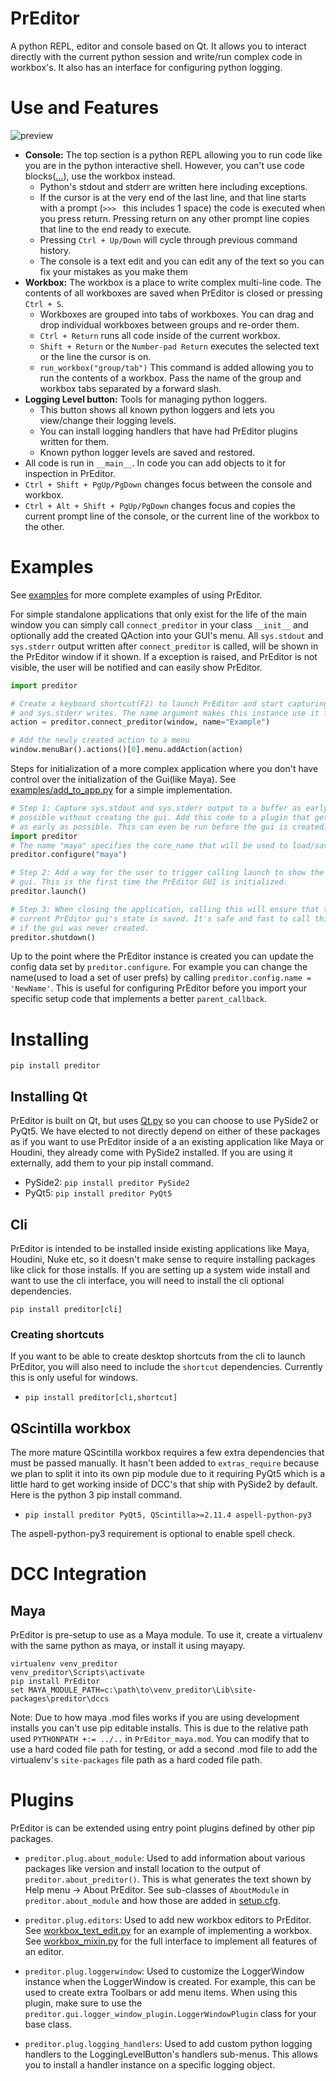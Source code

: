 # PrEditor

A python REPL, editor and console based on Qt. It allows you to interact
directly with the current python session and write/run complex code in workbox's.
It also has an interface for configuring python logging.

# Use and Features

![preview](https://github.com/blurstudio/PrEditor/assets/2424292/5425aa5f-0f9b-4b04-8e98-5a58546eb93c)

* **Console:** The top section is a python REPL allowing you to run code like you
are in the python interactive shell. However, you can't use code
blocks([...](https://docs.python.org/3/glossary.html#term-...)), use the workbox instead.
    * Python's stdout and stderr are written here including exceptions.
    * If the cursor is at the very end of the last line, and that line starts with
    a prompt (`>>> ` this includes 1 space) the code is executed when you press return.
    Pressing return on any other prompt line copies that line to the end ready to
    execute.
    * Pressing `Ctrl + Up/Down` will cycle through previous command history.
    * The console is a text edit and you can edit any of the text so you can fix
    your mistakes as you make them
* **Workbox:** The workbox is a place to write complex multi-line code. The contents
    of all workboxes are saved when PrEditor is closed or pressing `Ctrl + S`.
    * Workboxes are grouped into tabs of workboxes. You can drag and drop
    individual workboxes between groups and re-order them.
    * `Ctrl + Return` runs all code inside of the current workbox.
    * `Shift + Return` or the `Number-pad Return` executes the selected text or
    the line the cursor is on.
    * `run_workbox("group/tab")` This command is added allowing you to run the
    contents of a workbox. Pass the name of the group and workbox tabs separated
    by a forward slash.
* **Logging Level button:** Tools for managing python loggers.
    * This button shows all known python loggers and lets you view/change their
    logging levels.
    * You can install logging handlers that have had PrEditor plugins written for them.
    * Known python logger levels are saved and restored.
* All code is run in `__main__`. In code you can add objects to it for inspection in PrEditor.
* `Ctrl + Shift + PgUp/PgDown` changes focus between the console and workbox.
* `Ctrl + Alt + Shift + PgUp/PgDown` changes focus and copies the current prompt
line of the console, or the current line of the workbox to the other.


# Examples

See [examples](examples) for more complete examples of using PrEditor.

For simple standalone applications that only exist for the life of the main window
you can simply call `connect_preditor` in your class `__init__` and optionally add
the created QAction into your GUI's menu. All `sys.stdout` and `sys.stderr` output
written after `connect_preditor` is called, will be shown in the PrEditor window
if it shown. If a exception is raised, and PrEditor is not visible, the user will
be notified and can easily show PrEditor.
```py
import preditor

# Create a keyboard shortcut(F2) to launch PrEditor and start capturing sys.stdout
# and sys.stderr writes. The name argument makes this instance use it for prefs
action = preditor.connect_preditor(window, name="Example")

# Add the newly created action to a menu
window.menuBar().actions()[0].menu.addAction(action)
```

Steps for initialization of a more complex application where you don't have
control over the initialization of the Gui(like Maya).
See [examples/add_to_app.py](examples/add_to_app.py) for a simple implementation.


```py
# Step 1: Capture sys.stdout and sys.stderr output to a buffer as early as
# possible without creating the gui. Add this code to a plugin that gets loaded
# as early as possible. This can even be run before the gui is created.
import preditor
# The name "maya" specifies the core_name that will be used to load/save prefs.
preditor.configure("maya")

# Step 2: Add a way for the user to trigger calling launch to show the PrEditor
# gui. This is the first time the PrEditor GUI is initialized.
preditor.launch()

# Step 3: When closing the application, calling this will ensure that the
# current PrEditor gui's state is saved. It's safe and fast to call this even
# if the gui was never created.
preditor.shutdown()
```

Up to the point where the PrEditor instance is created you can update the config
data set by `preditor.configure`. For example you can change the name(used to load
a set of user prefs) by calling `preditor.config.name = 'NewName'`. This is useful
for configuring PrEditor before you import your specific setup code that implements
a better `parent_callback`.

# Installing

`pip install preditor`

## Installing Qt

PrEditor is built on Qt, but uses [Qt.py](https://github.com/mottosso/Qt.py) so
you can choose to use PySide2 or PyQt5. We have elected to not directly depend
on either of these packages as if you want to use PrEditor inside of a an existing
application like Maya or Houdini, they already come with PySide2 installed. If
you are using it externally, add them to your pip install command.

- PySide2: `pip install preditor PySide2`
- PyQt5: `pip install preditor PyQt5`

## Cli

PrEditor is intended to be installed inside existing applications like Maya,
Houdini, Nuke etc, so it doesn't make sense to require installing packages like
click for those installs. If you are setting up a system wide install and want
to use the cli interface, you will need to install the cli optional dependencies.

`pip install preditor[cli]`

### Creating shortcuts

If you want to be able to create desktop shortcuts from the cli to launch
PrEditor, you will also need to include the `shortcut` dependencies. Currently
this is only useful for windows.

- `pip install preditor[cli,shortcut]`

## QScintilla workbox

The more mature QScintilla workbox requires a few extra dependencies that must
be passed manually. It hasn't been added to `extras_require` because we plan to
split it into its own pip module due to it requiring PyQt5 which is a little hard
to get working inside of DCC's that ship with PySide2 by default. Here is the
python 3 pip install command.

- `pip install preditor PyQt5, QScintilla>=2.11.4 aspell-python-py3`

The aspell-python-py3 requirement is optional to enable spell check.


# DCC Integration

## Maya

PrEditor is pre-setup to use as a Maya module. To use it, create a virtualenv
with the same python as maya, or install it using mayapy.

```
virtualenv venv_preditor
venv_preditor\Scripts\activate
pip install PrEditor
set MAYA_MODULE_PATH=c:\path\to\venv_preditor\Lib\site-packages\preditor\dccs
```
Note: Due to how maya .mod files works if you are using development installs you
can't use pip editable installs. This is due to the relative path used
`PYTHONPATH +:= ../..` in `PrEditor_maya.mod`. You can modify that to use a hard
coded file path for testing, or add a second .mod file to add the virtualenv's
`site-packages` file path as a hard coded file path.


# Plugins

PrEditor is can be extended using entry point plugins defined by other pip packages.

* `preditor.plug.about_module`: Used to add information about various packages
like version and install location to the output of `preditor.about_preditor()`.
This is what generates the text shown by Help menu -> About PrEditor. See
sub-classes of `AboutModule` in `preditor.about_module` and how those are
added in [setup.cfg](setup.cfg).

* `preditor.plug.editors`: Used to add new workbox editors to PrEditor. See
[workbox_text_edit.py](preditor/gui/workbox_text_edit.py) for an example of
implementing a workbox. See [workbox_mixin.py](preditor/gui/workbox_mixin.py)
for the full interface to implement all features of an editor.

* `preditor.plug.loggerwindow`: Used to customize the LoggerWindow instance when
the LoggerWindow is created. For example, this can be used to create extra Toolbars
or add menu items. When using this plugin, make sure to use the
`preditor.gui.logger_window_plugin.LoggerWindowPlugin` class for your base class.

* `preditor.plug.logging_handlers`: Used to add custom python logging handlers
to the LoggingLevelButton's handlers sub-menus. This allows you to install a
handler instance on a specific logging object.
